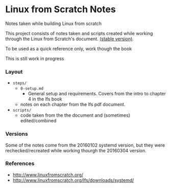 # Linux from Scratch Notes
Notes taken while building Linux from scratch

This project consists of notes taken and scripts created while working through the Linux from Scratch's document. [(stable version)](http://www.linuxfromscratch.org/lfs/downloads/stable/).

To be used as a quick reference only, work though the book

This is still work in progress

### Layout
- `steps/`
  - `0-setup.md`
    - General setup and requirements. Covers from the intro to chapter 4 in the lfs book
  - notes on each chapter from the lfs pdf document.
- `scripts/`
  - code taken from the the document and (sometimes) edited/combined

### Versions
Some of the notes come from the 20160102 systemd version, but they were rechecked/recreated while working thourgh the 20160304 version.

### References
- http://www.linuxfromscratch.org/
- http://www.linuxfromscratch.org/lfs/downloads/systemd/
